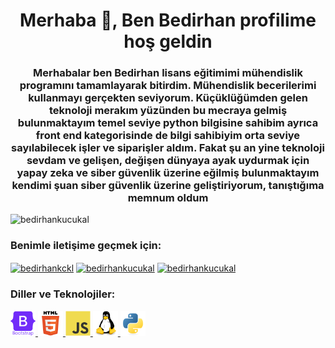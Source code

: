 <h1 align="center">Merhaba 👋, Ben Bedirhan profilime hoş geldin </h1>
<h3 align="center"> Merhabalar ben Bedirhan lisans eğitimimi mühendislik programını tamamlayarak bitirdim. Mühendislik becerilerimi kullanmayı gerçekten seviyorum.
Küçüklüğümden gelen teknoloji merakım yüzünden bu mecraya gelmiş bulunmaktayım temel seviye python bilgisine sahibim ayrıca front end kategorisinde de bilgi sahibiyim orta seviye sayılabilecek işler ve siparişler aldım. Fakat şu an yine teknoloji sevdam ve gelişen, değişen dünyaya ayak uydurmak için yapay zeka ve siber güvenlik üzerine eğilmiş bulunmaktayım kendimi şuan siber güvenlik üzerine geliştiriyorum, tanıştığıma memnum oldum </h3>

<p align="left"> <img src="https://komarev.com/ghpvc/?username=bedirhankucukal&label=Profile%20views&color=0e75b6&style=flat" alt="bedirhankucukal" /> </p>

<h3 align="left">Benimle iletişime geçmek için:</h3>
<p align="left">
<a href="https://twitter.com/bedirhankckl" target="blank"><img align="center" src="https://raw.githubusercontent.com/rahuldkjain/github-profile-readme-generator/master/src/images/icons/Social/twitter.svg" alt="bedirhankckl" height="30" width="40" /></a>
<a href="https://linkedin.com/in/bedirhankucukal" target="blank"><img align="center" src="https://raw.githubusercontent.com/rahuldkjain/github-profile-readme-generator/master/src/images/icons/Social/linked-in-alt.svg" alt="bedirhankucukal" height="30" width="40" /></a>
<a href="https://instagram.com/bedirhankucukal" target="blank"><img align="center" src="https://raw.githubusercontent.com/rahuldkjain/github-profile-readme-generator/master/src/images/icons/Social/instagram.svg" alt="bedirhankucukal" height="30" width="40" /></a>
</p>

<h3 align="left">Diller ve Teknolojiler:</h3>
<p align="left"> <a href="https://getbootstrap.com" target="_blank" rel="noreferrer"> <img src="https://raw.githubusercontent.com/devicons/devicon/master/icons/bootstrap/bootstrap-plain-wordmark.svg" alt="bootstrap" width="40" height="40"/> </a> <a href="https://www.w3.org/html/" target="_blank" rel="noreferrer"> <img src="https://raw.githubusercontent.com/devicons/devicon/master/icons/html5/html5-original-wordmark.svg" alt="html5" width="40" height="40"/> </a> <a href="https://developer.mozilla.org/en-US/docs/Web/JavaScript" target="_blank" rel="noreferrer"> <img src="https://raw.githubusercontent.com/devicons/devicon/master/icons/javascript/javascript-original.svg" alt="javascript" width="40" height="40"/> </a> <a href="https://www.linux.org/" target="_blank" rel="noreferrer"> <img src="https://raw.githubusercontent.com/devicons/devicon/master/icons/linux/linux-original.svg" alt="linux" width="40" height="40"/> </a> <a href="https://www.python.org" target="_blank" rel="noreferrer"> <img src="https://raw.githubusercontent.com/devicons/devicon/master/icons/python/python-original.svg" alt="python" width="40" height="40"/> </a> </p>
